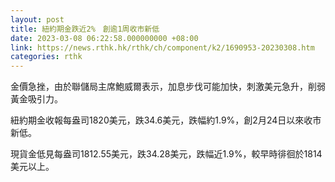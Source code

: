 ```yaml
---
layout: post
title: 紐約期金跌近2%　創逾1周收市新低
date: 2023-03-08 06:22:58.000000000 +08:00
link: https://news.rthk.hk/rthk/ch/component/k2/1690953-20230308.htm
categories: rthk
---
```


金價急挫，由於聯儲局主席鮑威爾表示，加息步伐可能加快，刺激美元急升，削弱黃金吸引力。

紐約期金收報每盎司1820美元，跌34.6美元，跌幅約1.9%，創2月24日以來收市新低。

現貨金低見每盎司1812.55美元，跌34.28美元，跌幅近1.9%，較早時徘徊於1814美元以上。
